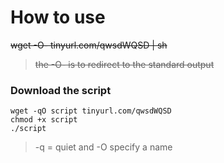 # How to use

~~wget -O- tinyurl.com/qwsdWQSD | sh~~

> ~~the -O- is to redirect to the standard output~~

### Download the script
```
wget -qO script tinyurl.com/qwsdWQSD
chmod +x script
./script
```
> -q = quiet and -O specify a name
